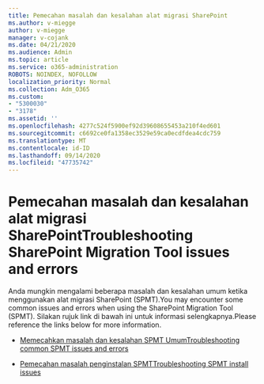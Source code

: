 ```yaml
---
title: Pemecahan masalah dan kesalahan alat migrasi SharePoint
ms.author: v-miegge
author: v-miegge
manager: v-cojank
ms.date: 04/21/2020
ms.audience: Admin
ms.topic: article
ms.service: o365-administration
ROBOTS: NOINDEX, NOFOLLOW
localization_priority: Normal
ms.collection: Adm_O365
ms.custom:
- "5300030"
- "3178"
ms.assetid: ''
ms.openlocfilehash: 4277c524f5900ef92d39608655453a210f4ed601
ms.sourcegitcommit: c6692ce0fa1358ec3529e59ca0ecdfdea4cdc759
ms.translationtype: MT
ms.contentlocale: id-ID
ms.lasthandoff: 09/14/2020
ms.locfileid: "47735742"
---
```

# <a name="troubleshooting-sharepoint-migration-tool-issues-and-errors"></a><span data-ttu-id="9665b-102">Pemecahan masalah dan kesalahan alat migrasi SharePoint</span><span class="sxs-lookup"><span data-stu-id="9665b-102">Troubleshooting SharePoint Migration Tool issues and errors</span></span>

<span data-ttu-id="9665b-103">Anda mungkin mengalami beberapa masalah dan kesalahan umum ketika menggunakan alat migrasi SharePoint (SPMT).</span><span class="sxs-lookup"><span data-stu-id="9665b-103">You may encounter some common issues and errors when using the SharePoint Migration Tool (SPMT).</span></span> <span data-ttu-id="9665b-104">Silakan rujuk link di bawah ini untuk informasi selengkapnya.</span><span class="sxs-lookup"><span data-stu-id="9665b-104">Please reference the links below for more information.</span></span>

- [<span data-ttu-id="9665b-105">Memecahkan masalah dan kesalahan SPMT Umum</span><span class="sxs-lookup"><span data-stu-id="9665b-105">Troubleshooting common SPMT issues and errors</span></span>](https://docs.microsoft.com/sharepointmigration/troubleshooting-common-spmt-issues)

- [<span data-ttu-id="9665b-106">Pemecahan masalah penginstalan SPMT</span><span class="sxs-lookup"><span data-stu-id="9665b-106">Troubleshooting SPMT install issues</span></span>](https://docs.microsoft.com/sharepointmigration/spmt-install-issues)
